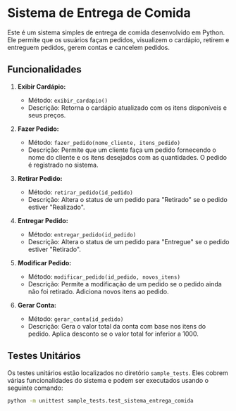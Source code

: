 # Sistema de Entrega de Comida

Este é um sistema simples de entrega de comida desenvolvido em Python. Ele permite que os usuários façam pedidos, visualizem o cardápio, retirem e entreguem pedidos, gerem contas e cancelem pedidos.

## Funcionalidades

1. **Exibir Cardápio:**
   - Método: `exibir_cardapio()`
   - Descrição: Retorna o cardápio atualizado com os itens disponíveis e seus preços.

2. **Fazer Pedido:**
   - Método: `fazer_pedido(nome_cliente, itens_pedido)`
   - Descrição: Permite que um cliente faça um pedido fornecendo o nome do cliente e os itens desejados com as quantidades. O pedido é registrado no sistema.

3. **Retirar Pedido:**
   - Método: `retirar_pedido(id_pedido)`
   - Descrição: Altera o status de um pedido para "Retirado" se o pedido estiver "Realizado".

4. **Entregar Pedido:**
   - Método: `entregar_pedido(id_pedido)`
   - Descrição: Altera o status de um pedido para "Entregue" se o pedido estiver "Retirado".

5. **Modificar Pedido:**
   - Método: `modificar_pedido(id_pedido, novos_itens)`
   - Descrição: Permite a modificação de um pedido se o pedido ainda não foi retirado. Adiciona novos itens ao pedido.

6. **Gerar Conta:**
   - Método: `gerar_conta(id_pedido)`
   - Descrição: Gera o valor total da conta com base nos itens do pedido. Aplica desconto se o valor total for inferior a 1000.

## Testes Unitários

Os testes unitários estão localizados no diretório `sample_tests`. Eles cobrem várias funcionalidades do sistema e podem ser executados usando o seguinte comando:

```bash
python -m unittest sample_tests.test_sistema_entrega_comida